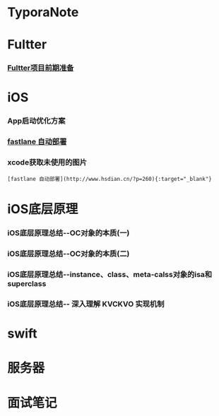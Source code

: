 # TyporaNote


# Fultter	
### [Fultter项目前期准备]()

# iOS
### App启动优化方案
### [fastlane 自动部署](http://www.hsdian.cn/?p=260)
### xcode获取未使用的图片



```text
[fastlane 自动部署](http://www.hsdian.cn/?p=260){:target="_blank"}
```

# iOS底层原理
### iOS底层原理总结--OC对象的本质(一)
### iOS底层原理总结--OC对象的本质(二)
### iOS底层原理总结--instance、class、meta-calss对象的isa和superclass
### iOS底层原理总结-- 深入理解 KVCKVO 实现机制
### 
### 

# swift
### 
### 
### 
### 
### 
### 
### 
### 
### 
### 
### 
### 


# 服务器	
### 
### 


# 面试笔记
### 
### 
### 
### 



